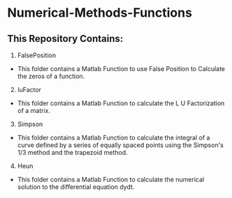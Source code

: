 # Numerical-Methods-Functions
## This Repository Contains:
1. FalsePosition
+ This folder contains a Matlab Function to use False Position to Calculate the zeros of a function.
2. luFactor
+ This folder contains a Matlab Function to calculate the L U Factorization of a matrix.
3. Simpson
+ This folder contains a Matlab Function to calculate the integral of a curve defined by a series of equally spaced points using the Simpson's 1/3 method and the trapezoid method.
4. Heun
+ This folder contains a Matlab Function to calculate the numerical solution to the differential equation dydt.
